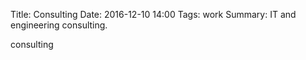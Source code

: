 Title: Consulting
Date: 2016-12-10 14:00
Tags: work
Summary: IT and engineering consulting.

consulting